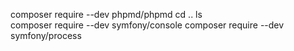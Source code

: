 composer require --dev phpmd/phpmd
cd ..
ls
\
composer require --dev symfony/console
composer require --dev symfony/process
